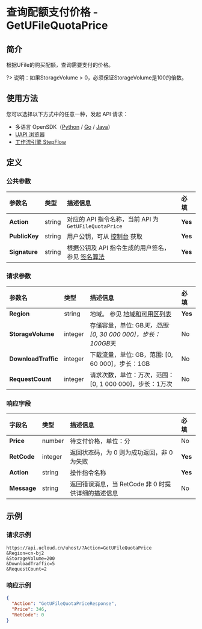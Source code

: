 # 查询配额支付价格 - GetUFileQuotaPrice

## 简介

根据UFile的购买配额，查询需要支付的价格。

?> 说明：如果StorageVolume > 0，必须保证StorageVolume是100的倍数。



## 使用方法

您可以选择以下方式中的任意一种，发起 API 请求：
- 多语言 OpenSDK（[Python](https://github.com/ucloud/ucloud-sdk-python3) / [Go](https://github.com/ucloud/ucloud-sdk-go) / [Java](https://github.com/ucloud/ucloud-sdk-java)）
- [UAPI 浏览器](https://console.ucloud.cn/uapi/detail?id=GetUFileQuotaPrice)
- [工作流引擎 StepFlow](https://console.ucloud.cn/stepflow/manage/)

## 定义

### 公共参数

| 参数名 | 类型 | 描述信息 | 必填 |
|:---|:---|:---|:---|
| **Action**     | string  | 对应的 API 指令名称，当前 API 为 `GetUFileQuotaPrice`                        | **Yes** |
| **PublicKey**  | string  | 用户公钥，可从 [控制台](https://console.ucloud.cn/uapi/apikey) 获取                                             | **Yes** |
| **Signature**  | string  | 根据公钥及 API 指令生成的用户签名，参见 [签名算法](api/summary/signature.md)  | **Yes** |

### 请求参数

| 参数名 | 类型 | 描述信息 | 必填 |
|:---|:---|:---|:---|
| **Region** | string | 地域。 参见 [地域和可用区列表](api/summary/regionlist) |**Yes**|
| **StorageVolume** | integer | 存储容量，单位: GB*天，范围: [0, 30 000 000]，步长：100GB*天 |No|
| **DownloadTraffic** | integer | 下载流量，单位: GB，范围: [0, 60 000]，步长：1GB |No|
| **RequestCount** | integer | 请求次数，单位：万次，范围：[0, 1 000 000]，步长：1万次 |No|

### 响应字段

| 字段名 | 类型 | 描述信息 | 必填 |
|:---|:---|:---|:---|
| **Price** | number | 待支付价格，单位：分 |No|
| **RetCode** | integer | 返回状态码，为 0 则为成功返回，非 0 为失败 |**Yes**|
| **Action** | string | 操作指令名称 |**Yes**|
| **Message** | string | 返回错误消息，当 RetCode 非 0 时提供详细的描述信息 |No|




## 示例

### 请求示例
    
```
https://api.ucloud.cn/uhost/?Action=GetUFileQuotaPrice
&Region=cn-bj2
&StorageVolume=200
&DownloadTraffic=5
&RequestCount=2
```

### 响应示例
    
```json
{
  "Action": "GetUFileQuotaPriceResponse",
  "Price": 346,
  "RetCode": 0
}
```




